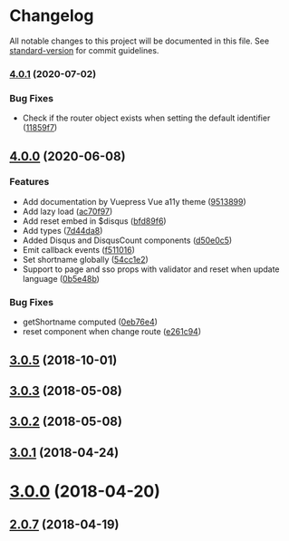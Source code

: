 # Changelog

All notable changes to this project will be documented in this file. See [standard-version](https://github.com/conventional-changelog/standard-version) for commit guidelines.

### [4.0.1](https://github.com/ktquez/vue-disqus/compare/v4.0.0...v4.0.1) (2020-07-02)


### Bug Fixes

* Check if the router object exists when setting the default identifier ([11859f7](https://github.com/ktquez/vue-disqus/commit/11859f7c41034dfbd656d0c84b4012a5776069d3))

## [4.0.0](https://github.com/ktquez/vue-disqus/compare/v3.0.5...v4.0.0) (2020-06-08)


### Features

* Add documentation by Vuepress Vue a11y theme ([9513899](https://github.com/ktquez/vue-disqus/commit/95138994946f8e6b319d561b416c718c75f4f0ad))
* Add lazy load ([ac70f97](https://github.com/ktquez/vue-disqus/commit/ac70f97768fc20ea9dd5d3be8832275369a15353))
* Add reset embed in $disqus ([bfd89f6](https://github.com/ktquez/vue-disqus/commit/bfd89f65d6779e29940d938722713acfa50ba92f))
* Add types ([7d44da8](https://github.com/ktquez/vue-disqus/commit/7d44da87c9d98d758226099b0eb7c6b1ff865b2e))
* Added Disqus and DisqusCount components ([d50e0c5](https://github.com/ktquez/vue-disqus/commit/d50e0c54d5ad4c633c68924c4e9d0df1cee8d4af))
* Emit callback events ([f511016](https://github.com/ktquez/vue-disqus/commit/f5110169fbb00d25d8c00944670fd8ed561e5c5e))
* Set shortname globally ([54cc1e2](https://github.com/ktquez/vue-disqus/commit/54cc1e2c1baca5a587b058b0839a8f79e91925f7))
* Support to page and sso props with validator and reset when update language ([0b5e48b](https://github.com/ktquez/vue-disqus/commit/0b5e48ba3766c295cce4a0af5f73e8497851f028))


### Bug Fixes

* getShortname computed ([0eb76e4](https://github.com/ktquez/vue-disqus/commit/0eb76e45ed9b60cf36b3979b94a5500a6fed049e))
* reset component when change route ([e261c94](https://github.com/ktquez/vue-disqus/commit/e261c947018e5e5128a70e94cc0345ed086d54d0))

<a name="3.0.5"></a>
## [3.0.5](https://github.com/ktquez/vue-disqus/compare/v3.0.4...v3.0.5) (2018-10-01)



<a name="3.0.3"></a>
## [3.0.3](https://github.com/ktquez/vue-disqus/compare/v3.0.2...v3.0.3) (2018-05-08)



<a name="3.0.2"></a>
## [3.0.2](https://github.com/ktquez/vue-disqus/compare/v3.0.1...v3.0.2) (2018-05-08)



<a name="3.0.1"></a>
## [3.0.1](https://github.com/ktquez/vue-disqus/compare/v3.0.0...v3.0.1) (2018-04-24)



<a name="3.0.0"></a>
# [3.0.0](https://github.com/ktquez/vue-disqus/compare/v2.0.7...v3.0.0) (2018-04-20)



<a name="2.0.7"></a>
## [2.0.7](https://github.com/ktquez/vue-disqus/compare/v2.0.6...v2.0.7) (2018-04-19)

